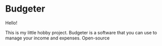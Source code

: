 # Budgeter
Hello! 

This is my little hobby project. Budgeter is a software that you can use to manage your income and expenses. Open-source

